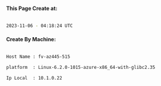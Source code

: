 
   
#### This Page Create at:

```bash

2023-11-06 - 04:18:24 UTC

```

#### Create By Machine:

```bash

Host Name : fv-az445-515

platform  : Linux-6.2.0-1015-azure-x86_64-with-glibc2.35

Ip Local  : 10.1.0.22

```

